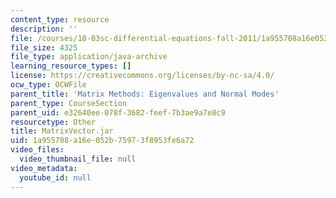 ```yaml
---
content_type: resource
description: ''
file: /courses/18-03sc-differential-equations-fall-2011/1a955708a16e052b75973f8953fe6a72_MatrixVector.jar
file_size: 4325
file_type: application/java-archive
learning_resource_types: []
license: https://creativecommons.org/licenses/by-nc-sa/4.0/
ocw_type: OCWFile
parent_title: 'Matrix Methods: Eigenvalues and Normal Modes'
parent_type: CourseSection
parent_uid: e32640ee-078f-3682-feef-7b3ae9a7e8c9
resourcetype: Other
title: MatrixVector.jar
uid: 1a955708-a16e-052b-7597-3f8953fe6a72
video_files:
  video_thumbnail_file: null
video_metadata:
  youtube_id: null
---
```

